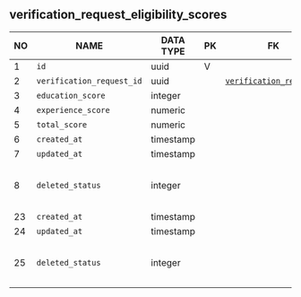 verification_request_eligibility_scores
----------------------------


NO | NAME | DATA TYPE | PK | FK | DESCRIPTION            
---|------|-----------|----|----|-------------
1|`id` | uuid | V |  | 
2|`verification_request_id` | uuid |  | [`verification_requests`](verification_requests.md) | 
3|`education_score` | integer |  |  | 
4|`experience_score` | numeric |  |  | 
5|`total_score` | numeric |  |  | 
6|`created_at` | timestamp |  |  | 
7|`updated_at` | timestamp |  |  | 
8|`deleted_status` | integer |  |  | 0 - active record, 1 - deleted record.
23|`created_at` | timestamp |  |  | 
24|`updated_at` | timestamp |  |  | 
25|`deleted_status` | integer |  |  | 0 - active record, 1 - deleted record.

